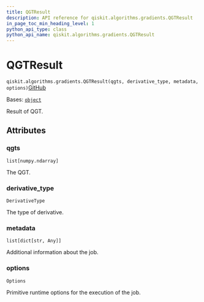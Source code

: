 ```yaml
---
title: QGTResult
description: API reference for qiskit.algorithms.gradients.QGTResult
in_page_toc_min_heading_level: 1
python_api_type: class
python_api_name: qiskit.algorithms.gradients.QGTResult
---
```


# QGTResult

<span id="qiskit.algorithms.gradients.QGTResult" />

`qiskit.algorithms.gradients.QGTResult(qgts, derivative_type, metadata, options)`[GitHub](https://github.com/qiskit/qiskit/tree/stable/0.46/qiskit/algorithms/gradients/base/qgt_result.py "view source code")

Bases: [`object`](https://docs.python.org/3/library/functions.html#object "(in Python v3.12)")

Result of QGT.

## Attributes

<span id="qiskit.algorithms.gradients.QGTResult.qgts" />

### qgts

`list[numpy.ndarray]`

The QGT.

<span id="qiskit.algorithms.gradients.QGTResult.derivative_type" />

### derivative\_type

`DerivativeType`

The type of derivative.

<span id="qiskit.algorithms.gradients.QGTResult.metadata" />

### metadata

`list[dict[str, Any]]`

Additional information about the job.

<span id="qiskit.algorithms.gradients.QGTResult.options" />

### options

`Options`

Primitive runtime options for the execution of the job.

